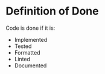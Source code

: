 # Definition of Done

Code is done if it is:

- Implemented
- Tested
- Formatted
- Linted
- Documented
